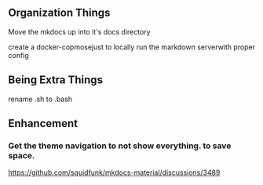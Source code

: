 
## Organization Things

Move the mkdocs up into it's docs directory

create a docker-copmosejust to locally run the markdown serverwith proper config

## Being Extra Things

rename .sh to .bash

## Enhancement

### Get the theme navigation to not show everything. to save space.

https://github.com/squidfunk/mkdocs-material/discussions/3489